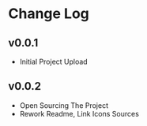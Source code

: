 # Change Log

## v0.0.1
- Initial Project Upload

## v0.0.2
- Open Sourcing The Project
- Rework Readme, Link Icons Sources